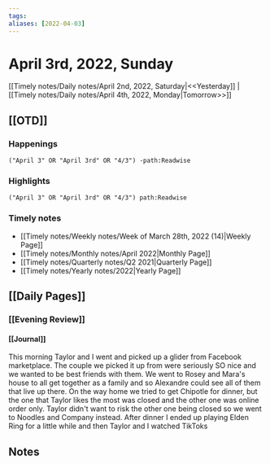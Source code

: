 ```yaml
---
tags:
aliases: [2022-04-03]
---
```


# April 3rd, 2022, Sunday

[[Timely notes/Daily notes/April 2nd, 2022, Saturday|<<Yesterday]] | [[Timely notes/Daily notes/April 4th, 2022, Monday|Tomorrow>>]]

## [[OTD]]

### Happenings

```query
("April 3" OR "April 3rd" OR "4/3") -path:Readwise
```

### Highlights

```query
("April 3" OR "April 3rd" OR "4/3") path:Readwise
```

### Timely notes
- [[Timely notes/Weekly notes/Week of March 28th, 2022 (14)|Weekly Page]]
- [[Timely notes/Monthly notes/April 2022|Monthly Page]]
- [[Timely notes/Quarterly notes/Q2 2021|Quarterly Page]]
- [[Timely notes/Yearly notes/2022|Yearly Page]]

## [[Daily Pages]]

### [[Evening Review]]

#### [[Journal]]

This morning Taylor and I went and picked up a glider from Facebook marketplace. The couple we picked it up from were seriously SO nice and we wanted to be best friends with them. We went to Rosey and Mara's house to all get together as a family and so Alexandre could see all of them that live up there. On the way home we tried to get Chipotle for dinner, but the one that Taylor likes the most was closed and the other one was online order only. Taylor didn't want to risk the other one being closed so we went to Noodles and Company instead. After dinner I ended up playing Elden Ring for a little while and then Taylor and I watched TikToks

## Notes
